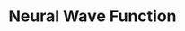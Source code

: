 ---
layout: page
title: Neural Wave Function
description: Group seminar slide for the neural wave function
img: assets/img/project_neural_wavefunction.png
# redirect: https://seongsukim-ml.github.io/assets/pdf/241127_Neural_Wave_Function.pdf
permalink: assets/pdf/241127_Neural_Wave_Function.pdf
importance: 1
category: study
---
